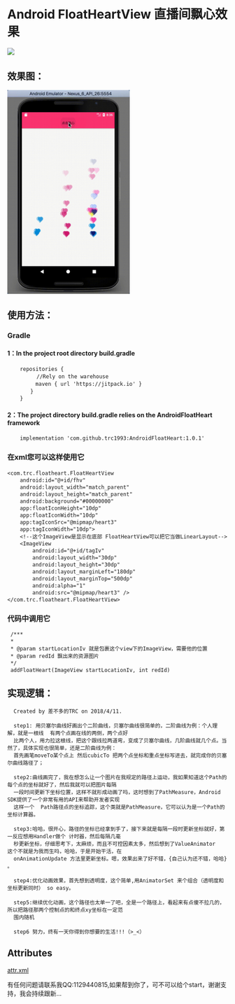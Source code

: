 # Android FloatHeartView 直播间飘心效果

 [![](https://jitpack.io/v/trc1993/AndroidFloatHeart.svg)](https://jitpack.io/#trc1993/AndroidFloatHeart)


## 效果图：

<img src="readme_resources/fff.gif" width="280" height="466"/>


## 使用方法：
### Gradle
#### 1：In the project root directory build.gradle

        repositories {
          　　//Rely on the warehouse
        　　　maven { url 'https://jitpack.io' }
        　　}
        }

#### 2：The project directory build.gradle relies on the AndroidFloatHeart framework

        implementation 'com.github.trc1993:AndroidFloatHeart:1.0.1'


### 在xml您可以这样使用它


    <com.trc.floatheart.FloatHeartView
        android:id="@+id/fhv"
        android:layout_width="match_parent"
        android:layout_height="match_parent"
        android:background="#00000000"
        app:floatIconHeight="10dp"
        app:floatIconWidth="10dp"
        app:tagIconSrc="@mipmap/heart3"
        app:tagIconWidth="10dp">
        <!--这个ImageView是显示在底部 FloatHeartView可以把它当做LinearLayout-->
        <ImageView
            android:id="@+id/tagIv"
            android:layout_width="30dp"
            android:layout_height="30dp"
            android:layout_marginLeft="180dp"
            android:layout_marginTop="500dp"
            android:alpha="1"
            android:src="@mipmap/heart3" />
    </com.trc.floatheart.FloatHeartView>


### 代码中调用它


     /***
     *
     * @param startLocationIv 就是包裹这个view下的ImageView，需要他的位置
     * @param redId 飘出来的资源图片
     */
     addFloatHeart(ImageView startLocationIv, int redId)


## 实现逻辑：

    
      Created by 差不多的TRC on 2018/4/11.
      
      step1: 用贝塞尔曲线好画出个二阶曲线，贝塞尔曲线很简单的，二阶曲线为例：个人理解，就是一根线  有两个点画在线的两侧，两个点好
      比两个人，用力拉这根线，把这个跟线拉两道弯，变成了贝塞尔曲线，几阶曲线就几个点。当然了，具体实现也很简单，还是二阶曲线为例：
      首先画笔moveTo某个点上 然后cubicTo 把两个点坐标和重点坐标写进去，就完成你的贝塞尔曲线路径了；
     
      step2:曲线画完了，我在想怎么让一个图片在我规定的路径上运动，我如果知道这个Path的每个点的坐标就好了，然后我就可以把图片每隔
      一段时间更新下坐标位置，这样不就形成动画了吗，这时想到了PathMeasure，Android SDK提供了一个非常有用的API来帮助开发者实现
      这样一个  Path路径点的坐标追踪，这个类就是PathMeasure，它可以认为是一个Path的坐标计算器。
      
      step3:哈哈，很开心，路径的坐标已经拿到手了，接下来就是每隔一段时更新坐标就好，第一反应想用Handler做个 计时器，然后每隔几毫
      秒更新坐标，仔细思考下，太麻烦，而且不可控因素太多，然后想到了ValueAnimator   这个不就是为我而生吗，哈哈，于是开始干活，在
      onAnimationUpdate 方法里更新坐标。嗯，效果出来了好不错，{自己认为还不错，哈哈} 。
      
      step4:优化动画效果，首先想到透明度，这个简单,用AnimatorSet 来个组合（透明度和坐标更新同时） so easy。
      
      step5:继续优化动画，这个路径也太单一了吧，全是一个路径上，看起来有点傻不拉几的，所以把路径那两个控制点的和终点xy坐标在一定范
      围内随机
      
      step6 努力，终有一天你得到你想要的生活!!!（>_<）
      
     
     
## Attributes

[attr.xml](floatheart/src/main/res/values/attrs.xml)

有任何问题请联系我QQ:1129440815,如果帮到你了，可不可以给个start，谢谢支持，我会持续跟新...


